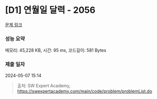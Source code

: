 # [D1] 연월일 달력 - 2056 

[문제 링크](https://swexpertacademy.com/main/code/problem/problemDetail.do?contestProbId=AV5QLkdKAz4DFAUq) 

### 성능 요약

메모리: 45,228 KB, 시간: 95 ms, 코드길이: 581 Bytes

### 제출 일자

2024-05-07 15:14



> 출처: SW Expert Academy, https://swexpertacademy.com/main/code/problem/problemList.do